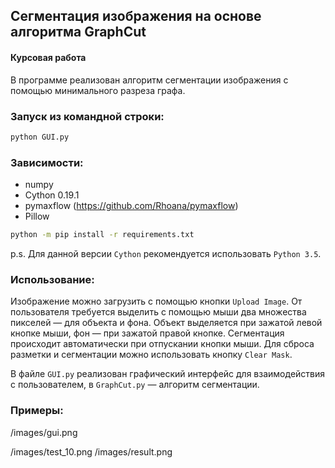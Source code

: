 ## Сегментация изображения на основе алгоритма GraphCut
#### Курсовая работа

В программе реализован алгоритм сегментации изображения с помощью минимального разреза графа.

### Запуск из командной строки:
``` bash
python GUI.py
```

### Зависимости:
* numpy
* Cython 0.19.1
* pymaxflow (https://github.com/Rhoana/pymaxflow)
* Pillow
``` bash
python -m pip install -r requirements.txt
```
p.s. Для данной версии `Cython` рекомендуется использовать `Python 3.5`.

### Использование:
Изображение можно загрузить с помощью кнопки `Upload Image`. От пользователя требуется выделить с помощью мыши два множества пикселей — для объекта и фона. Объект выделяется при зажатой левой кнопке мыши, фон — при зажатой правой кнопке. Сегментация происходит автоматически при отпускании кнопки мыши. Для сброса разметки и сегментации можно использовать кнопку `Clear Mask`.

В файле `GUI.py` реализован графический интерфейс для взаимодействия с пользователем, в `GraphCut.py` — алгоритм сегментации.

### Примеры:
/images/gui.png

/images/test_10.png /images/result.png